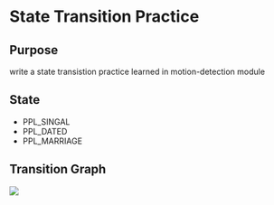 # State Transition Practice
## Purpose
write a state transistion practice learned in motion-detection module
## State
* PPL_SINGAL
* PPL_DATED
* PPL_MARRIAGE
## Transition Graph
![](https://imgur.com/3rRnrSC)   
